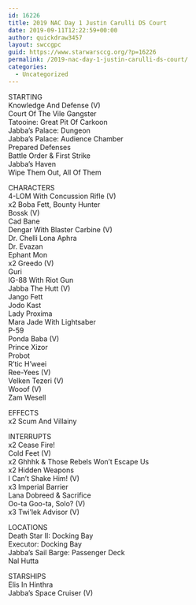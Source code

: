 ```yaml
---
id: 16226
title: 2019 NAC Day 1 Justin Carulli DS Court
date: 2019-09-11T12:22:59+00:00
author: quickdraw3457
layout: swccgpc
guid: https://www.starwarsccg.org/?p=16226
permalink: /2019-nac-day-1-justin-carulli-ds-court/
categories:
  - Uncategorized
---
```

STARTING  
Knowledge And Defense (V)  
Court Of The Vile Gangster  
Tatooine: Great Pit Of Carkoon  
Jabba&#8217;s Palace: Dungeon  
Jabba&#8217;s Palace: Audience Chamber  
Prepared Defenses  
Battle Order & First Strike  
Jabba&#8217;s Haven  
Wipe Them Out, All Of Them

CHARACTERS  
4-LOM With Concussion Rifle (V)  
x2 Boba Fett, Bounty Hunter  
Bossk (V)  
Cad Bane  
Dengar With Blaster Carbine (V)  
Dr. Chelli Lona Aphra  
Dr. Evazan  
Ephant Mon  
x2 Greedo (V)  
Guri  
IG-88 With Riot Gun  
Jabba The Hutt (V)  
Jango Fett  
Jodo Kast  
Lady Proxima  
Mara Jade With Lightsaber  
P-59  
Ponda Baba (V)  
Prince Xizor  
Probot  
R&#8217;tic H&#8217;weei  
Ree-Yees (V)  
Velken Tezeri (V)  
Wooof (V)  
Zam Wesell

EFFECTS  
x2 Scum And Villainy

INTERRUPTS  
x2 Cease Fire!  
Cold Feet (V)  
x2 Ghhhk & Those Rebels Won&#8217;t Escape Us  
x2 Hidden Weapons  
I Can&#8217;t Shake Him! (V)  
x3 Imperial Barrier  
Lana Dobreed & Sacrifice  
Oo-ta Goo-ta, Solo? (V)  
x3 Twi&#8217;lek Advisor (V)

LOCATIONS  
Death Star II: Docking Bay  
Executor: Docking Bay  
Jabba&#8217;s Sail Barge: Passenger Deck  
Nal Hutta

STARSHIPS  
Elis In Hinthra  
Jabba&#8217;s Space Cruiser (V)
